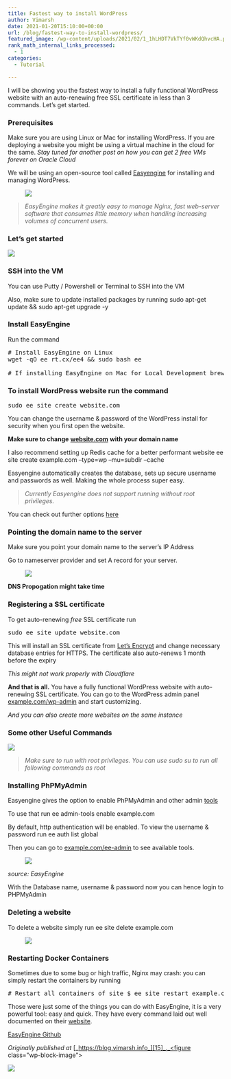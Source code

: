 ```yaml
---
title: Fastest way to install WordPress
author: Vimarsh
date: 2021-01-20T15:10:00+00:00
url: /blog/fastest-way-to-install-wordpress/
featured_image: /wp-content/uploads/2021/02/1_1hLHDT7VkTYf0vWKdQhvcHA.png
rank_math_internal_links_processed:
  - 1
categories:
  - Tutorial

---
```

 

I will be showing you the fastest way to install a fully functional WordPress website with an auto-renewing free SSL certificate in less than 3 commands. Let’s get&nbsp;started.

### Prerequisites 

Make sure you are using Linux or Mac for installing WordPress. If you are deploying a website you might be using a virtual machine in the cloud for the same. _Stay tuned for another post on how you can get 2 free VMs forever on Oracle&nbsp;Cloud_

We will be using an open-source tool called [Easyengine][1] for installing and managing WordPress.<figure class="wp-block-image">

![][2] </figure> 

<blockquote class="wp-block-quote">
  <p>
    <em>EasyEngine makes it greatly easy to manage Nginx, fast web-server software that consumes little memory when handling increasing volumes of concurrent users.</em>
  </p>
</blockquote>

### Let’s get&nbsp;started<figure class="wp-block-image">

![][3] </figure> 

### SSH into the&nbsp;VM

You can use Putty / Powershell or Terminal to SSH into the&nbsp;VM

Also, make sure to update installed packages by running sudo apt-get update && sudo apt-get upgrade&nbsp;-y

### Install EasyEngine

Run the&nbsp;command

<pre class="wp-block-preformatted"># Install EasyEngine on Linux
wget -qO ee rt.cx/ee4 && sudo bash ee

# If installing EasyEngine on Mac for Local Development brew install easyengine</pre>

### To install WordPress website run the&nbsp;command

<pre class="wp-block-preformatted">sudo ee site create website.com</pre>

You can change the username & password of the WordPress install for security when you first open the&nbsp;website.

**Make sure to change** [**website.com**][4] **with your domain&nbsp;name**

I also recommend setting up Redis cache for a better performant website ee site create example.com &#8211;type=wp &#8211;mu=subdir &#8211;cache

Easyengine automatically creates the database, sets up secure username and passwords as well. Making the whole process super&nbsp;easy.

<blockquote class="wp-block-quote">
  <p>
    <em>Currently Easyengine does not support running without root privileges.</em>
  </p>
</blockquote>

You can check out further options&nbsp;[here][5]

### Pointing the domain name to the&nbsp;server

Make sure you point your domain name to the server’s IP&nbsp;Address

Go to nameserver provider and set A record for your&nbsp;server.<figure class="wp-block-image">

![][6] </figure> 

**DNS Propogation might take&nbsp;time**

### Registering a SSL certificate

To get auto-renewing _free_ SSL certificate run

<pre class="wp-block-preformatted">sudo ee site update website.com</pre>

This will install an SSL certificate from [Let’s Encrypt][7] and change necessary database entries for HTTPS. The certificate also auto-renews 1 month before the&nbsp;expiry

_This might not work properly with Cloudflare_

**And that is all.** You have a fully functional WordPress website with auto-renewing SSL certificate. You can go to the WordPress admin panel [example.com/wp-admin][8] and start customizing.

_And you can also create more websites on the same&nbsp;instance_

### Some other Useful&nbsp;Commands<figure class="wp-block-image">

![][9] </figure> 

<blockquote class="wp-block-quote">
  <p>
    <em>Make sure to run with root privileges. You can use </em><em>sudo su to run all following commands as&nbsp;root</em>
  </p>
</blockquote>

### Installing PhPMyAdmin

Easyengine gives the option to enable PhPMyAdmin and other admin&nbsp;[tools][10]

To use that run ee admin-tools enable example.com

By default, http authentication will be enabled. To view the username & password run ee auth list&nbsp;global

Then you can go to [example.com/ee-admin][11] to see available tools.<figure class="wp-block-image">

![][12] </figure> 

_source: EasyEngine_

With the Database name, username & password now you can hence login to PHPMyAdmin

### Deleting a&nbsp;website

To delete a website simply run ee site delete example.com<figure class="wp-block-image">

![][13] </figure> 

### Restarting Docker Containers

Sometimes due to some bug or high traffic, Nginx may crash: you can simply restart the containers by&nbsp;running

<pre class="wp-block-preformatted"># Restart all containers of site $ ee site restart example.com # Restart single container of site $ ee site restart example.com</pre>

Those were just some of the things you can do with EasyEngine, it is a very powerful tool: easy and quick. They have every command laid out well documented on their&nbsp;[website][14].

[EasyEngine Github][1]

_Originally published at_ [_https://blog.vimarsh.info_][15]_._<figure class="wp-block-image">

![][16] </figure>

 [1]: https://github.com/EasyEngine/easyengine
 [2]: https://vimarsh.info/wp-content/uploads/2021/02/img_6022bbd2afa4f.jpg
 [3]: https://vimarsh.info/wp-content/uploads/2021/02/img_6022bbd33e0d4.jpg
 [4]: http://website.com
 [5]: https://github.com/EasyEngine/site-type-wp
 [6]: https://vimarsh.info/wp-content/uploads/2021/02/img_6022bbd38c086.jpg
 [7]: https://letsencrypt.org/
 [8]: http://example.com/wp-admin
 [9]: https://vimarsh.info/wp-content/uploads/2021/02/img_6022bbd3ebd94.jpg
 [10]: https://easyengine.io/handbook/admin-tools/#list-of-admin-tools
 [11]: http://example.com/ee-admin/
 [12]: https://vimarsh.info/wp-content/uploads/2021/02/img_6022bbd445b73.jpg
 [13]: https://vimarsh.info/wp-content/uploads/2021/02/img_6022bbd4d29e3.jpg
 [14]: https://easyengine.io/commands/
 [15]: https://blog.vimarsh.info/fastest-way-to-install-wordpress
 [16]: https://vimarsh.info/wp-content/uploads/2021/02/img_6022bbd53dbb4.gif
